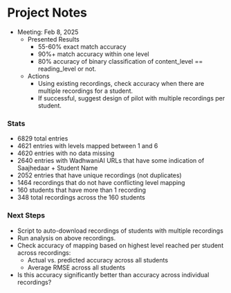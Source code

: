 # Project Notes

- Meeting: Feb 8, 2025
  - Presented Results
    - 55-60% exact match accuracy
    - 90%+ match accuracy within one level
    - 80% accuracy of binary classification of content_level == reading_level or not.
  - Actions
    - Using existing recordings, check accuracy when there are multiple recordings for a student.
    - If successful, suggest design of pilot with multiple recordings per student.

### Stats

- 6829 total entries
- 4621 entries with levels mapped between 1 and 6
- 4620 entries with no data missing
- 2640 entries with WadhwaniAI URLs that have some indication of Saajhedaar + Student Name
- 2052 entries that have unique recordings (not duplicates)
- 1464 recordings that do not have conflicting level mapping
- 160 students that have more than 1 recording
- 348 total recordings across the 160 students

### Next Steps
- Script to auto-download recordings of students with multiple recordings
- Run analysis on above recordings.
- Check accuracy of mapping based on highest level reached per student across recordings:
    - Actual vs. predicted accuracy across all students
    - Average RMSE across all students
- Is this accuracy significantly better than accuracy across individual recordings?